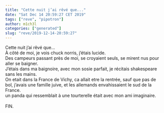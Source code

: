 ```yaml
---
title: "Cette nuit j’ai rêvé que..."
date: "Sat Dec 14 20:59:27 CET 2019"
tags: ["reve", "pipotron"]
author: m1ch3l
categories: ["generated"]
slug: "reve/2019-12-14-20:59:27"
---
```


Cette nuit j’ai rêvé que...<br>
À côté de moi, je vois chuck norris, j’étais lucide.<br>
Des campeurs passant près de moi, se croyaient seuls, se mirent nus pour aller se baigner.<br>
J’étais dans ma baignoire, avec mon sosie parfait, je récitais shakespeare sans les mains.<br>
On etait dans la France de Vichy, ca allait etre la rentrée, sauf que pas de bol, j’avais une famille juive, et les allemands envahissaient le sud de la France.<br>
un panda qui ressemblait à une tourterelle était avec mon ami imaginaire.<br>
<br>
FIN.<br>
<br>
